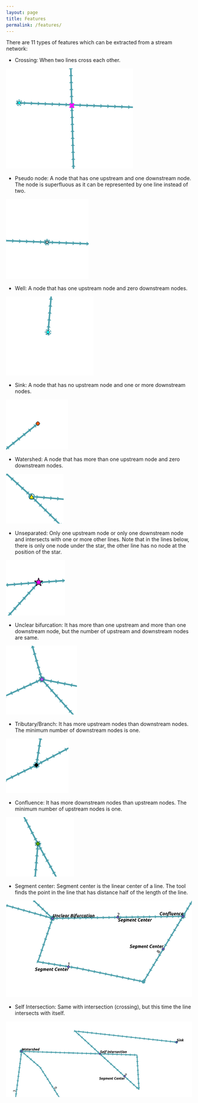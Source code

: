 ```yaml
---
layout: page
title: Features
permalink: /features/
---
```


There are 11 types of features which can be extracted from a stream network:

- Crossing: When two lines cross each other.

![crossing](/images/features/crossing.png)

- Pseudo node: A node that has one upstream and one downstream node. The node is superfluous as it can be represented by one line instead of two.

![pseudo_node](/images/features/pseudo_node.png)

- Well: A node that has one upstream node and zero downstream nodes.

![well](/images/features/well.png)

- Sink: A node that has no upstream node and one or more downstream nodes.

![sink](/images/features/sink.png)

- Watershed: A node that has more than one upstream node and zero downstream nodes.

![watershed](/images/features/watershed.png)

- Unseparated: Only one upstream node or only one downstream node and intersects with one or more other lines. Note that in the lines below, there is only one node under the star, the other line has no node at the position of the star.

![unseparated](/images/features/unseparated.png)

- Unclear bifurcation: It has more than one upstream and more than one downstream node, but the number of upstream and downstream nodes are same.

![unclear_bifurcation](/images/features/unclear_bifurcation.png)

- Tributary/Branch: It has more upstream nodes than downstream nodes. The minimum number of downstream nodes is one.

![branch](/images/features/branch.png)

- Confluence: It has more downstream nodes than upstream nodes. The minimum number of upstream nodes is one.

![confluence](/images/features/confluence.png)

- Segment center: Segment center is the linear center of a line. The tool finds the point in the line that has distance half of the length of the line.

![segment_center](/images/features/segment_center.png)

- Self Intersection: Same with intersection (crossing), but this time the line intersects with itself.

![self_intersection](/images/features/self_intersection.png)
